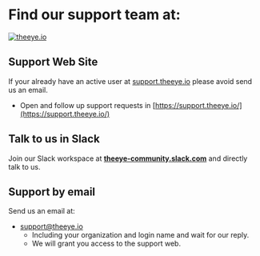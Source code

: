# Find our support team at:

[![theeye.io](/images/logo-theeye-theOeye-logo2.png)](https://theeye.io/en/index.html)

## Support Web Site
If your already have an active user at [support.theeye.io](https://support.theeye.io/) please avoid send us an email.

- Open and follow up support requests in [https://support.theeye.io/](https://support.theeye.io/)

## Talk to us in Slack

Join our Slack workspace at **[theeye-community.slack.com](http://theeye-community.slack.com)** and directly talk to us.

## Support by email
Send us an email at:

- <a href="mailto:support@theeye.io?subject=Help%20us%20we%20have%20a%20problem%20with%20***&amp;body=Our%20organization%20in%20TheEye%20is%20called:%20***<br \>The%20login%20name%20that%20I%20use%20for%20access%20is:%20***">support@theeye.io</a>
    - Including your organization and login name and wait for our reply.
    - We will grant you access to the support web.
